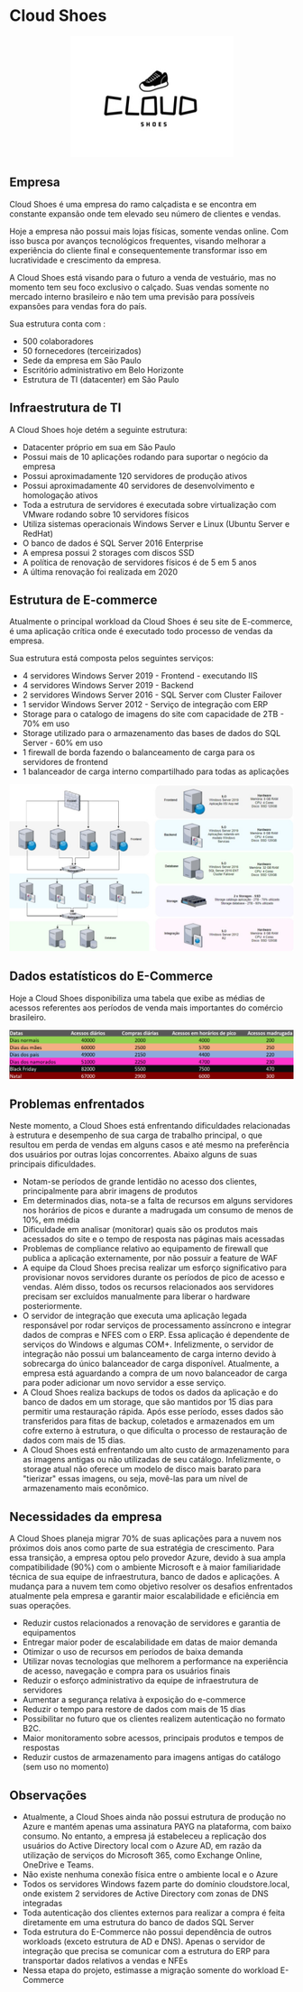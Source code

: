 # Cloud Shoes


<div align="center">

![](/images/logo.jpg)


</div>

## Empresa


Cloud Shoes é uma empresa do ramo calçadista e se encontra em constante expansão onde tem elevado seu número de clientes e vendas.

Hoje a empresa não possui mais lojas físicas, somente vendas online. Com isso busca por avanços tecnológicos frequentes, visando melhorar a experiência do cliente final e consequentemente transformar isso em lucratividade e crescimento da empresa.

A Cloud Shoes está visando para o futuro a venda de vestuário, mas no momento tem seu foco exclusivo o calçado. Suas vendas somente no mercado interno brasileiro e não tem uma previsão para possíveis expansões para vendas fora do país.

Sua estrutura conta com :

* 500  colaboradores
* 50 fornecedores (terceirizados)
* Sede da empresa em São Paulo
* Escritório administrativo em Belo Horizonte 
* Estrutura de TI (datacenter) em São Paulo

## Infraestrutura de TI

A Cloud Shoes hoje detém a seguinte estrutura:

* Datacenter próprio em sua em São Paulo
* Possui mais de 10 aplicações rodando para suportar o negócio da empresa
* Possui aproximadamente 120 servidores de produção ativos
* Possui aproximadamente 40 servidores de desenvolvimento e homologação ativos
* Toda a estrutura de servidores é executada sobre virtualização com VMware rodando sobre 10 servidores físicos
* Utiliza sistemas operacionais Windows Server e Linux (Ubuntu Server e RedHat)
* O banco de dados é SQL Server 2016 Enterprise
* A empresa possui 2 storages com discos SSD
* A política de renovação de servidores físicos é de 5 em 5 anos
* A última renovação foi realizada em 2020
  
## Estrutura de E-commerce

Atualmente o principal workload da Cloud Shoes é seu site de E-commerce, é uma aplicação crítica onde é executado todo processo de vendas da empresa.

Sua estrutura está composta pelos seguintes serviços:
* 4 servidores Windows Server 2019 - Frontend - executando IIS
* 4 servidores Windows Server 2019 - Backend
* 2 servidores Windows Server 2016 - SQL Server com Cluster Failover
* 1 servidor Windows Server 2012 - Serviço de integração com ERP
* Storage para o catalogo de imagens do site com capacidade de 2TB - 70% em uso
* Storage utilizado para o armazenamento das bases de dados do SQL Server - 60% em uso
* 1 firewall de borda fazendo o balanceamento de carga para os servidores de frontend
* 1 balanceador de carga interno compartilhado para todas as aplicações

![](/images/infra.jpg)

## Dados estatísticos do E-Commerce

Hoje a Cloud Shoes disponibiliza uma tabela que exibe as médias de acessos referentes aos períodos de venda mais importantes do comércio brasileiro.

![](/images/table01.png)

## Problemas enfrentados

Neste momento, a Cloud Shoes está enfrentando dificuldades relacionadas à estrutura e desempenho de sua carga de trabalho principal, o que resultou em perda de vendas em alguns casos e até mesmo na preferência dos usuários por outras lojas concorrentes. Abaixo alguns de suas principais dificuldades.

* Notam-se períodos de grande lentidão no acesso dos clientes, principalmente para abrir imagens de produtos
* Em determinados dias, nota-se a falta de recursos em alguns servidores nos horários de picos e durante a madrugada um consumo de menos de 10%, em média
* Dificuldade em analisar (monitorar) quais são os produtos mais acessados do site e o tempo de resposta nas páginas mais acessadas
* Problemas de compliance relativo ao equipamento de firewall que publica a aplicação externamente, por não possuir a feature de WAF
* A equipe da Cloud Shoes precisa realizar um esforço significativo para provisionar novos servidores durante os períodos de pico de acesso e vendas. Além disso, todos os recursos relacionados aos servidores precisam ser excluídos manualmente para liberar o hardware posteriormente.
* O servidor de integração que executa uma aplicação legada responsável por rodar serviços de processamento assíncrono e integrar dados de compras e NFES com o ERP. Essa aplicação é dependente de serviços do Windows e algumas COM+. Infelizmente, o servidor de integração não possui um balanceamento de carga interno devido à sobrecarga do único balanceador de carga disponível. Atualmente, a empresa está aguardando a compra de um novo balanceador de carga para poder adicionar um novo servidor a esse serviço.
* A Cloud Shoes realiza backups de todos os dados da aplicação e do banco de dados em um storage, que são mantidos por 15 dias para permitir uma restauração rápida. Após esse período, esses dados são transferidos para fitas de backup, coletados e armazenados em um cofre externo à estrutura, o que dificulta o processo de restauração de dados com mais de 15 dias.
* A Cloud Shoes está enfrentando um alto custo de armazenamento para as imagens antigas ou não utilizadas de seu catálogo. Infelizmente, o storage atual não oferece um modelo de disco mais barato para "tierizar" essas imagens, ou seja, movê-las para um nível de armazenamento mais econômico.

## Necessidades da empresa

A Cloud Shoes planeja migrar 70% de suas aplicações para a nuvem nos próximos dois anos como parte de sua estratégia de crescimento. Para essa transição, a empresa optou pelo provedor Azure, devido à sua ampla compatibilidade (90%) com o ambiente Microsoft e à maior familiaridade técnica de sua equipe de infraestrutura, banco de dados e aplicações. A mudança para a nuvem tem como objetivo resolver os desafios enfrentados atualmente pela empresa e garantir maior escalabilidade e eficiência em suas operações.

* Reduzir custos relacionados a renovação de servidores e garantia de equipamentos
* Entregar maior poder de escalabilidade em datas de maior demanda
* Otimizar o uso de recursos em períodos de baixa demanda
* Utilizar novas tecnologias que melhorem a performance na experiência de acesso, navegação e compra para os usuários finais
* Reduzir o esforço administrativo da equipe de infraestrutura de servidores
* Aumentar a segurança relativa à exposição do e-commerce
* Reduzir o tempo para restore de dados com mais de 15 dias
* Possibilitar no futuro que os clientes realizem autenticação no formato B2C.
* Maior monitoramento sobre acessos, principais produtos e tempos de respostas
* Reduzir custos de armazenamento para imagens antigas do catálogo (sem uso no momento)

## Observações

* Atualmente, a Cloud Shoes ainda não possui estrutura de produção no Azure e mantém apenas uma assinatura PAYG na plataforma, com baixo consumo. No entanto, a empresa já estabeleceu a replicação dos usuários do Active Directory local com o Azure AD, em razão da utilização de serviços do Microsoft 365, como Exchange Online, OneDrive e Teams.
* Não existe nenhuma conexão física entre o ambiente local e o Azure
* Todos os servidores Windows fazem parte do domínio cloudstore.local, onde existem 2 servidores de Active Directory com zonas de DNS integradas
* Toda autenticação dos clientes externos para realizar a compra é feita diretamente em uma estrutura do banco de dados SQL Server
* Toda estrutura  do E-Commerce não possui dependência de outros workloads (exceto estrutura de AD e DNS). Apenas o servidor de integração que precisa se comunicar com a estrutura do ERP para transportar dados relativos a vendas e NFEs
* Nessa etapa do projeto, estimasse a migração somente do workload E-Commerce